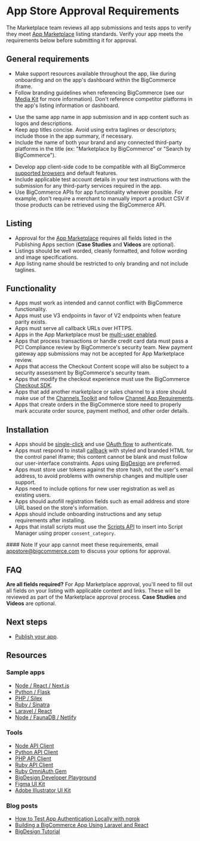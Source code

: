 # App Store Approval Requirements



The Marketplace team reviews all app submissions and tests apps to verify they meet [App Marketplace](https://www.bigcommerce.com/apps/) listing standards. Verify your app meets the requirements below before submitting it for approval.

## General requirements

- Make support resources available throughout the app, like during onboarding and on the app's dashboard within the BigCommerce iframe.
- Follow branding guidelines when referencing BigCommerce (see our [Media Kit](https://www.bigcommerce.com/press/media-kit/) for more information).
Don't reference competitor platforms in the app's listing information or dashboard.
* Use the same app name in app submission and in app content such as logos and descriptions.
* Keep app titles concise. Avoid using extra taglines or descriptors; include those in the app summary, if necessary.
* Include the name of both your brand and any connected third-party platforms in the title (ex:
"Marketplace by BigCommerce" or "Search by BigCommerce").
- Develop app client-side code to be compatible with all BigCommerce [supported browsers](https://support.bigcommerce.com/s/article/Themes-Supported-Browsers) and default features.
- Include applicable test account details in your test instructions with the submission for any third-party services required in the app.
- Use BigCommerce APIs for app functionality wherever possible. For example, don't require a merchant to manually import a product CSV if those products can be retrieved using the BigCommerce API.


## Listing

* Approval for the [App Marketplace](https://www.bigcommerce.com/apps/) requires all fields listed in the Publishing Apps section (**Case Studies** and **Videos** are optional).
* Listings should be well worded, cleanly formatted, and follow wording and image specifications.
* App listing name should be restricted to only branding and not include taglines.

## Functionality

* Apps must work as intended and cannot conflict with BigCommerce functionality.
* Apps must use V3 endpoints in favor of V2 endpoints when feature parity exists.
* Apps must serve all callback URLs over HTTPS.
* Apps in the App Marketplace must be [multi-user enabled](/api-docs/apps/guide/users).
* Apps that process transactions or handle credit card data must pass a PCI Compliance review by BigCommerce's security team. New payment gateway app submissions may not be accepted for App Marketplace review.
* Apps that access the Checkout Content scope will also be subject to a security assessment by BigCommerce's security team.
* Apps that modify the checkout experience must use the BigCommerce [Checkout SDK](/stencil-docs/customizing-checkout/checkout-sdk).
* Apps that add another marketplace or sales channel to a store should make use of the [Channels Toolkit](/api-docs/channels/guide/building-channel-apps) and follow [Channel App Requirements](/api-docs/channels/guide/channel-app-requirements).
* Apps that create orders in the BigCommerce store need to properly mark accurate order source, payment method, and other order details.

## Installation

* Apps should be [single-click](/api-docs/apps/guide/types#single-click) and use [OAuth flow](/api-docs/apps/guide/auth) to authenticate.
* Apps must respond to install [callback](/api-docs/apps/guide/callbacks) with styled and branded HTML for the control panel iframe; this content cannot be blank and must follow our user-interface constraints. Apps using [BigDesign](https://developer.bigcommerce.com/big-design/) are preferred.
* Apps must store user tokens against the store hash, not the user's email address, to avoid problems with ownership changes and multiple user support.
* Apps need to include options for new user registration as well as existing users.
* Apps should autofill registration fields such as email address and store URL based on the store's information.
* Apps should include onboarding instructions and any setup requirements after installing.
* Apps that install scripts must use the [Scripts API](/api-reference/store-management/scripts) to insert into Script Manager using proper `consent_category`.

<Callout type="info">
  #### Note
  If your app cannot meet these requirements, email <a href="mailto:appstore@bigcommerce.com">appstore@bigcommerce.com</a> to discuss your options for approval.
</Callout>

## FAQ

**Are all fields required?**
For App Marketplace approval, you'll need to fill out all fields on your listing with applicable content and links. These will be reviewed as part of the Marketplace approval process. **Case Studies** and **Videos** are optional.

## Next steps
* [Publish your app](/api-docs/apps/guide/publishing).

## Resources

### Sample apps

* [Node / React / Next.js](https://github.com/bigcommerce/sample-app-nodejs)
* [Python / Flask](https://github.com/bigcommerce/hello-world-app-python-flask)
* [PHP / Silex](https://github.com/bigcommerce/hello-world-app-php-silex)
* [Ruby / Sinatra](https://github.com/bigcommerce/hello-world-app-ruby-sinatra)
* [Laravel / React](https://github.com/bigcommerce/laravel-react-sample-app)
* [Node / FaunaDB / Netlify](https://github.com/bigcommerce/channels-app/)

### Tools

* [Node API Client](https://github.com/bigcommerce/node-bigcommerce/)
* [Python API Client](https://github.com/bigcommerce/bigcommerce-api-python)
* [PHP API Client](https://github.com/bigcommerce/bigcommerce-api-php)
* [Ruby API Client](https://github.com/bigcommerce/bigcommerce-api-ruby)
* [Ruby OmniAuth Gem](https://github.com/bigcommerce/omniauth-bigcommerce)
* [BigDesign Developer Playground](https://developer.bigcommerce.com/big-design)
* [Figma UI Kit](//figma.com/file/jTVuUkiZ1j3rux8WHG4IKK/BigDesign-UI-Kit?node-id=0%3A1/duplicate)
* [Adobe Illustrator UI Kit](https://design.bigcommerce.com/bigdesign-ui-kit)

### Blog posts

* [How to Test App Authentication Locally with ngrok](https://medium.com/bigcommerce-developer-blog/how-to-test-app-authentication-locally-with-ngrok-149150bfe4cf)
* [Building a BigCommerce App Using Laravel and React](https://medium.com/bigcommerce-developer-blog/building-a-bigcommerce-app-using-laravel-and-react-711ceceb5006)
* [BigDesign Tutorial](https://medium.com/bigcommerce-developer-blog/bigdesign-build-native-looking-uis-with-the-bigcommerce-design-system-fb06a01a24f2)
